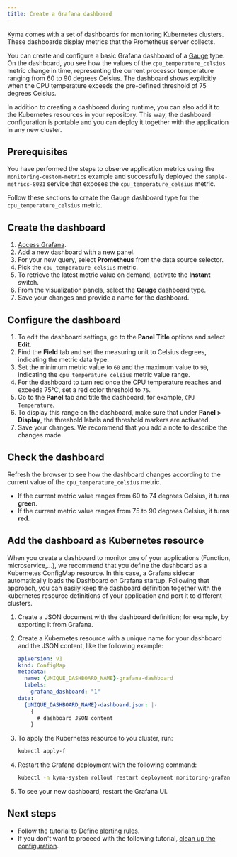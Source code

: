 ```yaml
---
title: Create a Grafana dashboard
---
```


Kyma comes with a set of dashboards for monitoring Kubernetes clusters. These dashboards display metrics that the Prometheus server collects.

You can create and configure a basic Grafana dashboard of a [Gauge](https://grafana.com/docs/grafana/latest/panels/visualizations/gauge-panel/#gauge-panel) type. On the dashboard, you see how the values of the `cpu_temperature_celsius` metric change in time, representing the current processor temperature ranging from 60 to 90 degrees Celsius. The dashboard shows explicitly when the CPU temperature exceeds the pre-defined threshold of 75 degrees Celsius.

In addition to creating a dashboard during runtime, you can also add it to the Kubernetes resources in your repository. This way, the dashboard configuration is portable and you can deploy it together with the application in any new cluster.

## Prerequisites

You have performed the steps to observe application metrics using the `monitoring-custom-metrics` example and successfully deployed the `sample-metrics-8081` service that exposes the `cpu_temperature_celsius` metric.

Follow these sections to create the Gauge dashboard type for the `cpu_temperature_celsius` metric.

## Create the dashboard

1. [Access Grafana](../../04-operation-guides/operations/obsv-02-access-expose-kiali-grafana.md).
2. Add a new dashboard with a new panel.
3. For your new query, select **Prometheus** from the data source selector.
4. Pick the `cpu_temperature_celsius` metric.
5. To retrieve the latest metric value on demand, activate the **Instant** switch.
6. From the visualization panels, select the **Gauge** dashboard type.
7. Save your changes and provide a name for the dashboard.

## Configure the dashboard

1. To edit the dashboard settings, go to the **Panel Title** options and select **Edit**.
2. Find the **Field** tab and set the measuring unit to Celsius degrees, indicating the metric data type.
3. Set the minimum metric value to `60` and the maximum value to `90`, indicating the `cpu_temperature_celsius` metric value range.
4. For the dashboard to turn red once the CPU temperature reaches and exceeds 75°C, set a red color threshold to `75`.
5. Go to the **Panel** tab and title the dashboard, for example, `CPU Temperature`.
6. To display this range on the dashboard, make sure that under **Panel > Display**, the threshold labels and threshold markers are activated.
7. Save your changes. We recommend that you add a note to describe the changes made.

## Check the dashboard

Refresh the browser to see how the dashboard changes according to the current value of the `cpu_temperature_celsius` metric.

- If the current metric value ranges from 60 to 74 degrees Celsius, it turns **green**.
- If the current metric value ranges from 75 to 90 degrees Celsius, it turns **red**.

## Add the dashboard as Kubernetes resource

When you create a dashboard to monitor one of your applications (Function, microservice,...), we recommend that you define the dashboard as a Kubernetes ConfigMap resource. In this case, a Grafana sidecar automatically loads the Dashboard on Grafana startup. Following that approach, you can easily keep the dashboard definition together with the kubernetes resource definitions of your application and port it to different clusters.

1. Create a JSON document with the dashboard definition; for example, by exporting it from Grafana.
2. Create a Kubernetes resource with a unique name for your dashboard and the JSON content, like the following example:

   ```yaml
   apiVersion: v1
   kind: ConfigMap
   metadata:
     name: {UNIQUE_DASHBOARD_NAME}-grafana-dashboard
     labels:
       grafana_dashboard: "1"
   data:
     {UNIQUE_DASHBOARD_NAME}-dashboard.json: |-
       {
         # dashboard JSON content
       }
   ```

3. To apply the Kubernetes resource to you cluster, run:
   
   ```bash
   kubectl apply-f
   ```

4. Restart the Grafana deployment with the following command:
   
   ```bash
   kubectl -n kyma-system rollout restart deployment monitoring-grafana
   ```

5. To see your new dashboard, restart the Grafana UI.

## Next steps

- Follow the tutorial to [Define alerting rules](obsv-03-define-alerting-rules-monitor.md).
- If you don't want to proceed with the following tutorial, [clean up the configuration](obsv-05-clean-up-configuration.md).
